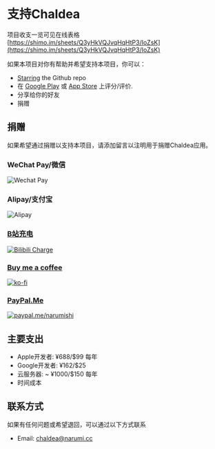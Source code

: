 # 支持Chaldea

项目收支一览可见在线表格[https://shimo.im/sheets/Q3yHkVQJvqHqHtP3/IoZsK](https://shimo.im/sheets/Q3yHkVQJvqHqHtP3/IoZsK)

如果本项目对你有帮助并希望支持本项目，你可以：
- [Starring](https://github.com/chaldea-center/chaldea/stargazers) the Github repo
- 在 [Google Play](https://play.google.com/store/apps/details?id=cc.narumi.chaldea) 或 [App Store](https://apps.apple.com/us/app/chaldea/id1548713491?itsct=apps_box&itscg=30200) 上评分/评价.
- 分享给你的好友
- 捐赠

## 捐赠
如果希望通过捐赠以支持本项目，请添加留言以注明用于捐赠Chaldea应用。

### WeChat Pay/微信
![Wechat Pay](resource://res/img/md/wechat_pay.webp)

### Alipay/支付宝
![Alipay](resource://res/img/md/alipay.webp)

### [B站充电](https://space.bilibili.com/3785253)
[![Bilibili Charge](resource://res/img/md/bilicharge.webp)](https://space.bilibili.com/3785253)

### [Buy me a coffee](https://ko-fi.com/G2G152BDO)
[![ko-fi](resource://res/img/md/kofi2.webp)](https://ko-fi.com/G2G152BDO)

### [PayPal.Me](https://paypal.me/narumishi)
[![paypal.me/narumishi](https://www.paypalobjects.com/webstatic/mktg/Logo/pp-logo-200px.png)](https://paypal.me/narumishi)


## 主要支出
- Apple开发者: ¥688/$99 每年
- Google开发者: ¥162/$25
- 云服务器: ~ ¥1000/$150 每年
- 时间成本


## 联系方式
如果有任何问题或希望退回，可以通过以下方式联系

- Email: [chaldea@narumi.cc](mailto:chaldea@narumi.cc)
